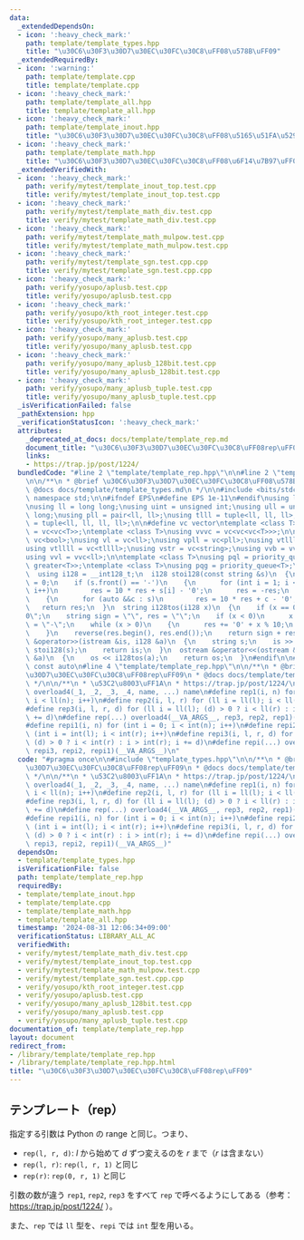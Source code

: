 ```yaml
---
data:
  _extendedDependsOn:
  - icon: ':heavy_check_mark:'
    path: template/template_types.hpp
    title: "\u30C6\u30F3\u30D7\u30EC\u30FC\u30C8\uFF08\u578B\uFF09"
  _extendedRequiredBy:
  - icon: ':warning:'
    path: template/template.cpp
    title: template/template.cpp
  - icon: ':heavy_check_mark:'
    path: template/template_all.hpp
    title: template/template_all.hpp
  - icon: ':heavy_check_mark:'
    path: template/template_inout.hpp
    title: "\u30C6\u30F3\u30D7\u30EC\u30FC\u30C8\uFF08\u5165\u51FA\u529B\uFF09"
  - icon: ':heavy_check_mark:'
    path: template/template_math.hpp
    title: "\u30C6\u30F3\u30D7\u30EC\u30FC\u30C8\uFF08\u6F14\u7B97\uFF09"
  _extendedVerifiedWith:
  - icon: ':heavy_check_mark:'
    path: verify/mytest/template_inout_top.test.cpp
    title: verify/mytest/template_inout_top.test.cpp
  - icon: ':heavy_check_mark:'
    path: verify/mytest/template_math_div.test.cpp
    title: verify/mytest/template_math_div.test.cpp
  - icon: ':heavy_check_mark:'
    path: verify/mytest/template_math_mulpow.test.cpp
    title: verify/mytest/template_math_mulpow.test.cpp
  - icon: ':heavy_check_mark:'
    path: verify/mytest/template_sgn.test.cpp.cpp
    title: verify/mytest/template_sgn.test.cpp.cpp
  - icon: ':heavy_check_mark:'
    path: verify/yosupo/aplusb.test.cpp
    title: verify/yosupo/aplusb.test.cpp
  - icon: ':heavy_check_mark:'
    path: verify/yosupo/kth_root_integer.test.cpp
    title: verify/yosupo/kth_root_integer.test.cpp
  - icon: ':heavy_check_mark:'
    path: verify/yosupo/many_aplusb.test.cpp
    title: verify/yosupo/many_aplusb.test.cpp
  - icon: ':heavy_check_mark:'
    path: verify/yosupo/many_aplusb_128bit.test.cpp
    title: verify/yosupo/many_aplusb_128bit.test.cpp
  - icon: ':heavy_check_mark:'
    path: verify/yosupo/many_aplusb_tuple.test.cpp
    title: verify/yosupo/many_aplusb_tuple.test.cpp
  _isVerificationFailed: false
  _pathExtension: hpp
  _verificationStatusIcon: ':heavy_check_mark:'
  attributes:
    _deprecated_at_docs: docs/template/template_rep.md
    document_title: "\u30C6\u30F3\u30D7\u30EC\u30FC\u30C8\uFF08rep\uFF09"
    links:
    - https://trap.jp/post/1224/
  bundledCode: "#line 2 \"template/template_rep.hpp\"\n\n#line 2 \"template/template_types.hpp\"\
    \n\n/**\n * @brief \u30C6\u30F3\u30D7\u30EC\u30FC\u30C8\uFF08\u578B\uFF09\n *\
    \ @docs docs/template/template_types.md\n */\n\n#include <bits/stdc++.h>\nusing\
    \ namespace std;\n\n#ifndef EPS\n#define EPS 1e-11\n#endif\nusing ld = decltype(EPS);\n\
    \nusing ll = long long;\nusing uint = unsigned int;\nusing ull = unsigned long\
    \ long;\nusing pll = pair<ll, ll>;\nusing tlll = tuple<ll, ll, ll>;\nusing tllll\
    \ = tuple<ll, ll, ll, ll>;\n\n#define vc vector\ntemplate <class T>\nusing vvc\
    \ = vc<vc<T>>;\ntemplate <class T>\nusing vvvc = vc<vc<vc<T>>>;\n\nusing vb =\
    \ vc<bool>;\nusing vl = vc<ll>;\nusing vpll = vc<pll>;\nusing vtlll = vc<tlll>;\n\
    using vtllll = vc<tllll>;\nusing vstr = vc<string>;\nusing vvb = vvc<bool>;\n\
    using vvl = vvc<ll>;\n\ntemplate <class T>\nusing pql = priority_queue<T, vc<T>,\
    \ greater<T>>;\ntemplate <class T>\nusing pqg = priority_queue<T>;\n\n#ifdef __SIZEOF_INT128__\n\
    \  using i128 = __int128_t;\n  i128 stoi128(const string &s)\n  {\n    i128 res\
    \ = 0;\n    if (s.front() == '-')\n    {\n      for (int i = 1; i < (int)s.size();\
    \ i++)\n        res = 10 * res + s[i] - '0';\n      res = -res;\n    }\n    else\n\
    \    {\n      for (auto &&c : s)\n        res = 10 * res + c - '0';\n    }\n \
    \   return res;\n  }\n  string i128tos(i128 x)\n  {\n    if (x == 0) return \"\
    0\";\n    string sign = \"\", res = \"\";\n    if (x < 0)\n      x = -x, sign\
    \ = \"-\";\n    while (x > 0)\n    {\n      res += '0' + x % 10;\n      x /= 10;\n\
    \    }\n    reverse(res.begin(), res.end());\n    return sign + res;\n  }\n  istream\
    \ &operator>>(istream &is, i128 &a)\n  {\n    string s;\n    is >> s;\n    a =\
    \ stoi128(s);\n    return is;\n  }\n  ostream &operator<<(ostream &os, const i128\
    \ &a)\n  {\n    os << i128tos(a);\n    return os;\n  }\n#endif\n\n#define cauto\
    \ const auto\n#line 4 \"template/template_rep.hpp\"\n\n/**\n * @brief \u30C6\u30F3\
    \u30D7\u30EC\u30FC\u30C8\uFF08rep\uFF09\n * @docs docs/template/template_rep.md\n\
    \ */\n\n/**\n * \u53C2\u8003\uFF1A\n * https://trap.jp/post/1224/\n*/\n\n#define\
    \ overload4(_1, _2, _3, _4, name, ...) name\n#define rep1(i, n) for (ll i = 0;\
    \ i < ll(n); i++)\n#define rep2(i, l, r) for (ll i = ll(l); i < ll(r); i++)\n\
    #define rep3(i, l, r, d) for (ll i = ll(l); (d) > 0 ? i < ll(r) : i > ll(r); i\
    \ += d)\n#define rep(...) overload4(__VA_ARGS__, rep3, rep2, rep1)(__VA_ARGS__)\n\
    #define repi1(i, n) for (int i = 0; i < int(n); i++)\n#define repi2(i, l, r) for\
    \ (int i = int(l); i < int(r); i++)\n#define repi3(i, l, r, d) for (int i = int(l);\
    \ (d) > 0 ? i < int(r) : i > int(r); i += d)\n#define repi(...) overload4(__VA_ARGS__,\
    \ repi3, repi2, repi1)(__VA_ARGS__)\n"
  code: "#pragma once\n\n#include \"template_types.hpp\"\n\n/**\n * @brief \u30C6\u30F3\
    \u30D7\u30EC\u30FC\u30C8\uFF08rep\uFF09\n * @docs docs/template/template_rep.md\n\
    \ */\n\n/**\n * \u53C2\u8003\uFF1A\n * https://trap.jp/post/1224/\n*/\n\n#define\
    \ overload4(_1, _2, _3, _4, name, ...) name\n#define rep1(i, n) for (ll i = 0;\
    \ i < ll(n); i++)\n#define rep2(i, l, r) for (ll i = ll(l); i < ll(r); i++)\n\
    #define rep3(i, l, r, d) for (ll i = ll(l); (d) > 0 ? i < ll(r) : i > ll(r); i\
    \ += d)\n#define rep(...) overload4(__VA_ARGS__, rep3, rep2, rep1)(__VA_ARGS__)\n\
    #define repi1(i, n) for (int i = 0; i < int(n); i++)\n#define repi2(i, l, r) for\
    \ (int i = int(l); i < int(r); i++)\n#define repi3(i, l, r, d) for (int i = int(l);\
    \ (d) > 0 ? i < int(r) : i > int(r); i += d)\n#define repi(...) overload4(__VA_ARGS__,\
    \ repi3, repi2, repi1)(__VA_ARGS__)"
  dependsOn:
  - template/template_types.hpp
  isVerificationFile: false
  path: template/template_rep.hpp
  requiredBy:
  - template/template_inout.hpp
  - template/template.cpp
  - template/template_math.hpp
  - template/template_all.hpp
  timestamp: '2024-08-31 12:06:34+09:00'
  verificationStatus: LIBRARY_ALL_AC
  verifiedWith:
  - verify/mytest/template_math_div.test.cpp
  - verify/mytest/template_inout_top.test.cpp
  - verify/mytest/template_math_mulpow.test.cpp
  - verify/mytest/template_sgn.test.cpp.cpp
  - verify/yosupo/kth_root_integer.test.cpp
  - verify/yosupo/aplusb.test.cpp
  - verify/yosupo/many_aplusb_128bit.test.cpp
  - verify/yosupo/many_aplusb.test.cpp
  - verify/yosupo/many_aplusb_tuple.test.cpp
documentation_of: template/template_rep.hpp
layout: document
redirect_from:
- /library/template/template_rep.hpp
- /library/template/template_rep.hpp.html
title: "\u30C6\u30F3\u30D7\u30EC\u30FC\u30C8\uFF08rep\uFF09"
---
```

## テンプレート（rep）

指定する引数は Python の range と同じ。つまり、

- `rep(l, r, d)`: $l$ から始めて $d$ ずつ変えるのを $r$ まで（$r$ は含まない）
- `rep(l, r)`: `rep(l, r, 1)` と同じ
- `rep(r)`: `rep(0, r, 1)` と同じ

引数の数が違う `rep1`, `rep2`, `rep3` をすべて `rep` で呼べるようにしてある（参考： https://trap.jp/post/1224/ ）。

また、`rep` では `ll` 型を、`repi` では `int` 型を用いる。